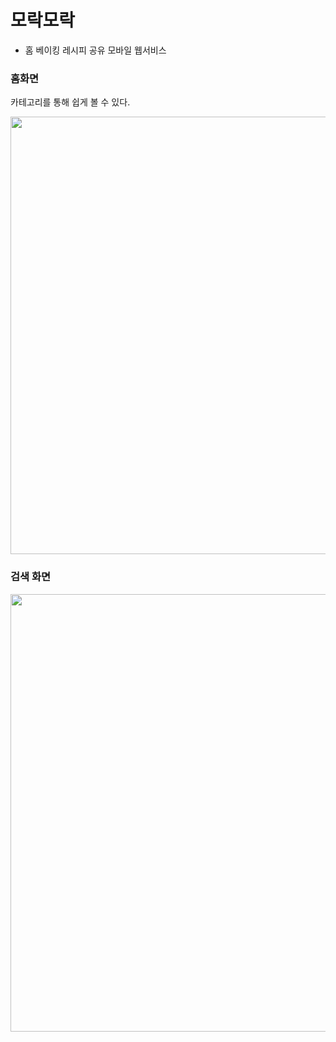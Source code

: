 # 모락모락
- 홈 베이킹 레시피 공유 모바일 웹서비스
### 홈화면
카테고리를 통해 쉽게 볼 수 있다.

<img src="https://github.com/maplethon-baking/Mapletone_front/assets/87116017/87bea84f-14ac-4105-b695-eb87657bcaf7" height="700px" />

### 검색 화면
<img src="https://github.com/maplethon-baking/Mapletone_front/assets/87116017/58ea411f-3c12-47f3-9787-ce52ed22c6ab" height="700px" />

